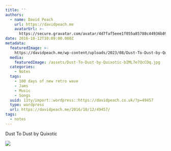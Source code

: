 ```yaml
---
title: ''
authors:
  - name: David Peach
    url: https://davidpeach.me
    avatarUrl: >-
      https://secure.gravatar.com/avatar/4d7faf5eee1f055a85788c44936b8995eaab6dfb004e7854ec747ccb272e91ee?s=96&d=mm&r=g
date: 2016-10-12T10:09:00.000Z
metadata:
  featuredImage: >-
    https://davidpeach.me/wp-content/uploads/2023/08/Dust-To-Dust-by-Quixotic.jpg
  media:
    featuredImage: /assets/Dust-To-Dust-by-Quixotic-bIML7e7QcCDq.jpg
  categories:
    - Notes
  tags:
    - 100 days of new retro wave
    - Jams
    - Music
    - Songs
  uuid: 11ty/import::wordpress::https://davidpeach.co.uk/?p=49457
  type: wordpress
  url: https://davidpeach.me/2016/10/12/49457/
tags:
  - notes
---
```

Dust To Dust by Quixotic

[![](/assets/Dust-To-Dust-by-Quixotic-768x4-OouaFnAdM9yY.jpg)](/assets/Dust-To-Dust-by-Quixotic-768x4-OouaFnAdM9yY.jpg)